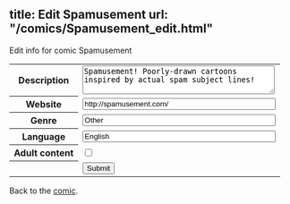 title: Edit Spamusement
url: "/comics/Spamusement_edit.html"
---
Edit info for comic Spamusement

<form name="comic" action="http://gaepostmail.appspot.com/comic/" method="post">
<table class="comicinfo">
<tr>
<th>Description</th><td><textarea name="description" cols="40" rows="3">Spamusement! Poorly-drawn cartoons inspired by actual spam subject lines!</textarea></td>
</tr>
<tr>
<th>Website</th><td><input type="text" name="url" value="http://spamusement.com/" size="40"/></td>
</tr>
<tr>
<th>Genre</th><td><input type="text" name="genre" value="Other" size="40"/></td>
</tr>
<tr>
<th>Language</th><td><input type="text" name="language" value="English" size="40"/></td>
</tr>
<tr>
<th>Adult content</th><td><input type="checkbox" name="adult" value="adult" /></td>
</tr>
<tr>
<th></th><td>
<input type="hidden" name="comic" value="Spamusement" />
<input type="submit" name="submit" value="Submit" />
</td>
</tr>
</table>
</form>

Back to the [comic](Spamusement.html).
